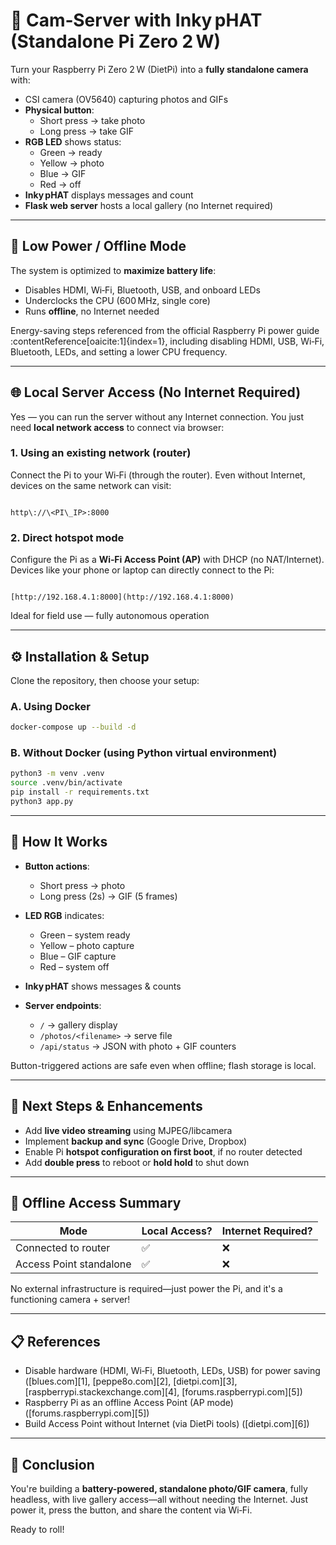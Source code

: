 # 📸 Cam‑Server with Inky pHAT (Standalone Pi Zero 2 W)

Turn your Raspberry Pi Zero 2 W (DietPi) into a **fully standalone camera** with:

- CSI camera (OV5640) capturing photos and GIFs  
- **Physical button**:
  - Short press → take photo  
  - Long press → take GIF  
- **RGB LED** shows status:
  - Green → ready  
  - Yellow → photo  
  - Blue → GIF  
  - Red → off  
- **Inky pHAT** displays messages and count  
- **Flask web server** hosts a local gallery (no Internet required)

---

## 🔋 Low Power / Offline Mode

The system is optimized to **maximize battery life**:

- Disables HDMI, Wi‑Fi, Bluetooth, USB, and onboard LEDs  
- Underclocks the CPU (600 MHz, single core)  
- Runs **offline**, no Internet needed

Energy-saving steps referenced from the official Raspberry Pi power guide :contentReference[oaicite:1]{index=1}, including disabling HDMI, USB, Wi‑Fi, Bluetooth, LEDs, and setting a lower CPU frequency.

---

## 🌐 Local Server Access (No Internet Required)

Yes — you can run the server without any Internet connection. You just need **local network access** to connect via browser:

### 1. Using an existing network (router)
Connect the Pi to your Wi‑Fi (through the router). Even without Internet, devices on the same network can visit:
```

http\://\<PI\_IP>:8000

```

### 2. Direct hotspot mode
Configure the Pi as a **Wi‑Fi Access Point (AP)** with DHCP (no NAT/Internet). Devices like your phone or laptop can directly connect to the Pi:
```

[http://192.168.4.1:8000](http://192.168.4.1:8000)

````
Ideal for field use — fully autonomous operation 

---

## ⚙️ Installation & Setup

Clone the repository, then choose your setup:

### A. Using Docker
```bash
docker-compose up --build -d
````

### B. Without Docker (using Python virtual environment)

```bash
python3 -m venv .venv
source .venv/bin/activate
pip install -r requirements.txt
python3 app.py
```

---

## 🧠 How It Works

* **Button actions**:

  * Short press → photo
  * Long press (2s) → GIF (5 frames)
* **LED RGB** indicates:

  * Green – system ready
  * Yellow – photo capture
  * Blue – GIF capture
  * Red – system off
* **Inky pHAT** shows messages & counts
* **Server endpoints**:

  * `/` → gallery display
  * `/photos/<filename>` → serve file
  * `/api/status` → JSON with photo + GIF counters

Button-triggered actions are safe even when offline; flash storage is local.

---

## 🧭 Next Steps & Enhancements

* Add **live video streaming** using MJPEG/libcamera
* Implement **backup and sync** (Google Drive, Dropbox)
* Enable Pi **hotspot configuration on first boot**, if no router detected
* Add **double press** to reboot or **hold hold** to shut down

---

## 📝 Offline Access Summary

| Mode                    | Local Access? | Internet Required? |
| ----------------------- | ------------- | ------------------ |
| Connected to router     | ✅             | ❌                  |
| Access Point standalone | ✅             | ❌                  |

No external infrastructure is required—just power the Pi, and it's a functioning camera + server!

---

## 📋 References

* Disable hardware (HDMI, Wi‑Fi, Bluetooth, LEDs, USB) for power saving ([blues.com][1], [peppe8o.com][2], [dietpi.com][3], [raspberrypi.stackexchange.com][4], [forums.raspberrypi.com][5])
* Raspberry Pi as an offline Access Point (AP mode) ([forums.raspberrypi.com][5])
* Build Access Point without Internet (via DietPi tools) ([dietpi.com][6])

---

## 🏁 Conclusion

You're building a **battery-powered, standalone photo/GIF camera**, fully headless, with live gallery access—all without needing the Internet. Just power it, press the button, and share the content via Wi‑Fi.

Ready to roll!
